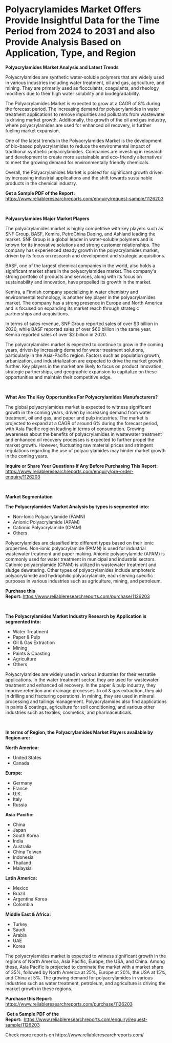 <p><h1>Polyacrylamides Market Offers Provide Insightful Data for the Time Period from 2024 to 2031 and also Provide Analysis Based on Application, Type, and Region</h1></p><p><strong>Polyacrylamides Market Analysis and Latest Trends</strong></p>
<p><p>Polyacrylamides are synthetic water-soluble polymers that are widely used in various industries including water treatment, oil and gas, agriculture, and mining. They are primarily used as flocculants, coagulants, and rheology modifiers due to their high water solubility and biodegradability.</p><p>The Polyacrylamides Market is expected to grow at a CAGR of 8% during the forecast period. The increasing demand for polyacrylamides in water treatment applications to remove impurities and pollutants from wastewater is driving market growth. Additionally, the growth of the oil and gas industry, where polyacrylamides are used for enhanced oil recovery, is further fueling market expansion.</p><p>One of the latest trends in the Polyacrylamides Market is the development of bio-based polyacrylamides to reduce the environmental impact of traditional synthetic polyacrylamides. Companies are investing in research and development to create more sustainable and eco-friendly alternatives to meet the growing demand for environmentally friendly chemicals.</p><p>Overall, the Polyacrylamides Market is poised for significant growth driven by increasing industrial applications and the shift towards sustainable products in the chemical industry.</p></p>
<p><strong>Get a Sample PDF of the Report:&nbsp;</strong> <a href="https://www.reliableresearchreports.com/enquiry/request-sample/1126203">https://www.reliableresearchreports.com/enquiry/request-sample/1126203</a></p>
<p>&nbsp;</p>
<p><strong>Polyacrylamides Major Market Players</strong></p>
<p><p>The polyacrylamides market is highly competitive with key players such as SNF Group, BASF, Kemira, PetroChina Daqing, and Ashland leading the market. SNF Group is a global leader in water-soluble polymers and is known for its innovative solutions and strong customer relationships. The company has experienced steady growth in the polyacrylamides market, driven by its focus on research and development and strategic acquisitions.</p><p>BASF, one of the largest chemical companies in the world, also holds a significant market share in the polyacrylamides market. The company's strong portfolio of products and services, along with its focus on sustainability and innovation, have propelled its growth in the market.</p><p>Kemira, a Finnish company specializing in water chemistry and environmental technology, is another key player in the polyacrylamides market. The company has a strong presence in Europe and North America and is focused on expanding its market reach through strategic partnerships and acquisitions.</p><p>In terms of sales revenue, SNF Group reported sales of over $3 billion in 2020, while BASF reported sales of over $60 billion in the same year. Kemira reported sales of over $2 billion in 2020.</p><p>The polyacrylamides market is expected to continue to grow in the coming years, driven by increasing demand for water treatment solutions, particularly in the Asia-Pacific region. Factors such as population growth, urbanization, and industrialization are expected to drive the market growth further. Key players in the market are likely to focus on product innovation, strategic partnerships, and geographic expansion to capitalize on these opportunities and maintain their competitive edge.</p></p>
<p>&nbsp;</p>
<p><strong>What Are The Key Opportunities For Polyacrylamides Manufacturers?</strong></p>
<p><p>The global polyacrylamides market is expected to witness significant growth in the coming years, driven by increasing demand from water treatment, oil and gas, and paper and pulp industries. The market is projected to expand at a CAGR of around 6% during the forecast period, with Asia Pacific region leading in terms of consumption. Growing awareness about the benefits of polyacrylamides in wastewater treatment and enhanced oil recovery processes is expected to further propel the market growth. However, fluctuating raw material prices and stringent regulations regarding the use of polyacrylamides may hinder market growth in the coming years.</p></p>
<p><strong>Inquire or Share Your Questions If Any Before Purchasing This Report:</strong> <a href="https://www.reliableresearchreports.com/enquiry/pre-order-enquiry/1126203">https://www.reliableresearchreports.com/enquiry/pre-order-enquiry/1126203</a></p>
<p>&nbsp;</p>
<p><strong>Market Segmentation</strong></p>
<p><strong>The Polyacrylamides Market Analysis by types is segmented into:</strong></p>
<p><ul><li>Non-Ionic Polyacrylamide (PAMN)</li><li>Anionic Polyacrylamide (APAM)</li><li>Cationic Polyacrylamide (CPAM)</li><li>Others</li></ul></p>
<p><p>Polyacrylamides are classified into different types based on their ionic properties. Non-ionic polyacrylamide (PAMN) is used for industrial wastewater treatment and paper making. Anionic polyacrylamide (APAM) is commonly used for water treatment in municipal and industrial sectors. Cationic polyacrylamide (CPAM) is utilized in wastewater treatment and sludge dewatering. Other types of polyacrylamides include amphoteric polyacrylamide and hydrophilic polyacrylamide, each serving specific purposes in various industries such as agriculture, mining, and petroleum.</p></p>
<p><strong>Purchase this Report:&nbsp;</strong><a href="https://www.reliableresearchreports.com/purchase/1126203">https://www.reliableresearchreports.com/purchase/1126203</a></p>
<p>&nbsp;</p>
<p><strong>The Polyacrylamides Market Industry Research by Application is segmented into:</strong></p>
<p><ul><li>Water Treatment</li><li>Paper & Pulp</li><li>Oil & Gas Extraction</li><li>Mining</li><li>Paints & Coasting</li><li>Agriculture</li><li>Others</li></ul></p>
<p><p>Polyacrylamides are widely used in various industries for their versatile applications. In the water treatment sector, they are used for wastewater treatment and enhanced oil recovery. In the paper & pulp industry, they improve retention and drainage processes. In oil & gas extraction, they aid in drilling and fracturing operations. In mining, they are used in mineral processing and tailings management. Polyacrylamides also find applications in paints & coatings, agriculture for soil conditioning, and various other industries such as textiles, cosmetics, and pharmaceuticals.</p></p>
<p>&nbsp;</p>
<p><strong>In terms of Region, the Polyacrylamides Market Players available by Region are:</strong></p>
<p>
    <p> <strong> North America: </strong>
        <ul>
            <li>United States</li>
            <li>Canada</li>
        </ul>
        </p> 
    <p> <strong> Europe: </strong>
        <ul>
            <li>Germany</li>
            <li>France</li>
            <li>U.K.</li>
            <li>Italy</li>
            <li>Russia</li>
        </ul>
        </p> 
    <p> <strong> Asia-Pacific: </strong>
        <ul>
            <li>China</li>
            <li>Japan</li>
            <li>South Korea</li>
            <li>India</li>
            <li>Australia</li>
            <li>China Taiwan</li>
            <li>Indonesia</li>
            <li>Thailand</li>
            <li>Malaysia</li>
        </ul>
        </p> 
    <p> <strong> Latin America: </strong>
        <ul>
            <li>Mexico</li>
            <li>Brazil</li>
            <li>Argentina Korea</li>
            <li>Colombia</li>
        </ul>
        </p> 
    <p> <strong> Middle East & Africa: </strong>
        <ul>
            <li>Turkey</li>
            <li>Saudi</li>
            <li>Arabia</li>
            <li>UAE</li>
            <li>Korea</li>
        </ul>
    </p>
    </p>
<p><p>The polyacrylamides market is expected to witness significant growth in the regions of North America, Asia Pacific, Europe, the USA, and China. Among these, Asia Pacific is projected to dominate the market with a market share of 35%, followed by North America at 25%, Europe at 20%, the USA at 15%, and China at 5%. The growing demand for polyacrylamides in various industries such as water treatment, petroleum, and agriculture is driving the market growth in these regions.</p></p>
<p><strong>Purchase this Report: </strong><a href="https://www.reliableresearchreports.com/purchase/1126203">https://www.reliableresearchreports.com/purchase/1126203</a></p>
<p>&nbsp;<strong>Get a Sample PDF of the Report:&nbsp;&nbsp;</strong><a href="https://www.reliableresearchreports.com/enquiry/request-sample/1126203">https://www.reliableresearchreports.com/enquiry/request-sample/1126203</a></p>
<p><strong></strong></p>
<p>Check more reports on https://www.reliableresearchreports.com/</p>